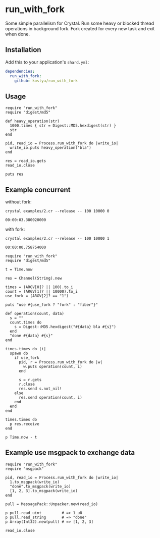 # run_with_fork

Some simple parallelism for Crystal. Run some heavy or blocked thread operations in background fork. Fork created for every new task and exit when done.

## Installation

Add this to your application's `shard.yml`:

```yaml
dependencies:
  run_with_fork:
    github: kostya/run_with_fork
```

## Usage

```crystal
require "run_with_fork"
require "digest/md5"

def heavy_operation(str)
  1000.times { str = Digest::MD5.hexdigest(str) }
  str
end

pid, read_io = Process.run_with_fork do |write_io|
  write_io.puts heavy_operation("bla")
end

res = read_io.gets
read_io.close

puts res
```

## Example concurrent

  without fork:

    crystal examples/2.cr --release -- 100 10000 0

    00:00:03.380020000

  with fork:

    crystal examples/2.cr --release -- 100 10000 1

    00:00:00.758754000

```crystal
require "run_with_fork"
require "digest/md5"

t = Time.now

res = Channel(String).new

times = (ARGV[0]? || 100).to_i
count = (ARGV[1]? || 10000).to_i
use_fork = (ARGV[2]? == "1")

puts "use #{use_fork ? "fork" : "fiber"}"

def operation(count, data)
  s = ""
  count.times do
    s = Digest::MD5.hexdigest("#{data} bla #{s}")
  end
  "done #{data} #{s}"
end

times.times do |i|
  spawn do
    if use_fork
      pid, r = Process.run_with_fork do |w|
        w.puts operation(count, i)
      end

      s = r.gets
      r.close
      res.send s.not_nil!
    else
      res.send operation(count, i)
    end
  end
end

times.times do
  p res.receive
end

p Time.now - t
```

## Example use msgpack to exchange data

```crystal
require "run_with_fork"
require "msgpack"

pid, read_io = Process.run_with_fork do |write_io|
  1.to_msgpack(write_io)
  "done".to_msgpack(write_io)
  [1, 2, 3].to_msgpack(write_io)
end

pull = MessagePack::Unpacker.new(read_io)

p pull.read_uint         # => 1_u8
p pull.read_string       # => "done"
p Array(Int32).new(pull) # => [1, 2, 3]

read_io.close
```
